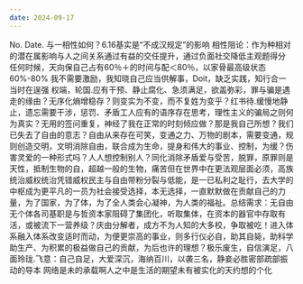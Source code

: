```yaml
---
date: 2024-09-17
---
```


No.
Date.
与一相性如何？6.16基实是“不成汉规定”的影响
相性阻论：作为种相对的潜在属影响与人之间关系通过有益的交任提升，通过负面社交降低主观题得分
任何时候，天向保自己占有60％＋的时间与配＜80％，以家骨最高级状态60%-80%
我不需要激励，我知晓自己应当供解事，Doit，缺乏实践，知行合一当时在逞强
权端，轮国.应有干预、静止腐化、急须满足，欲盖弥彩，罪与骗是遇走的缘由？无序化熵增稳存？则变实为不变，而不复姓为变乎？红书待.缓慢地静止，遗忘需要干涉，惩罚、矛盾工人应有的语序存在思考，理性主义的骗局之则何为真实？无用的签问重复，神经了我在正常的时刻倾应做？那是我自己所想？我们已失去了自由的意志？自由从来存在可笑，变通之力、万物的剧本，需要变通，规则创造交明，文明消除自由，联合成为生命，提身和伟大的事业、控制，为缓？伤害灵爱的一种形式吗？人人想控制别人？同化消除矛盾爱与受苦，脱罪，原罪则是天性，抵制生物的自，超越一般的生物，痛苦但在世界中在更法观层面必须，高族统治威权统治凭错威权民主与自由带粉分裂与低能，是一已私利之耻行，去大学的中枢成为更平凡的一员为社会接受选择，本无选择，一直默默做在贡献自己的力量，为了国家，为了体，为了全人类会心凝神，为人类的福祉。总结需求：无自由无个体各司基职是与哲资本家阻碍了集团化，听取集体，在资本的器官中存取有活，或被流下一营养级？庆由分解者，成方不为人知的大多校，争取被吃！进入体系融入体系改变适时而动，为便更崇高的事业，则多行仪必自，助其自毙，助科学助生产、为积累的极益做自己的贡献，为后也许的理想？极乐废生，自信演足，八面玲珑.飞意：自己自足，大爱深沉，海纳百川，以袭三名，静妾必胜密部疏部振动的导本
网络是未的承载啊人之中是生活的期望未有被实化的天约想的个化
